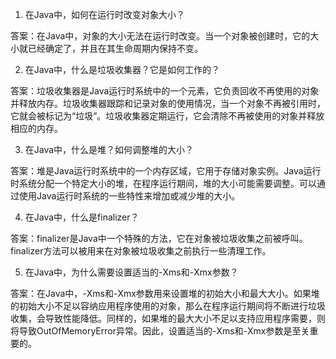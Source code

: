 

1. 在Java中，如何在运行时改变对象大小？

答案：在Java中，对象的大小无法在运行时改变。当一个对象被创建时，它的大小就已经确定了，并且在其生命周期内保持不变。


2. 在Java中，什么是垃圾收集器？它是如何工作的？

答案：垃圾收集器是Java运行时系统中的一个元素，它负责回收不再使用的对象并释放内存。垃圾收集器跟踪和记录对象的使用情况，当一个对象不再被引用时，它就会被标记为“垃圾”。垃圾收集器定期运行，它会清除不再被使用的对象并释放相应的内存。


3. 在Java中，什么是堆？如何调整堆的大小？

答案：堆是Java运行时系统中的一个内存区域，它用于存储对象实例。Java运行时系统分配一个特定大小的堆，在程序运行期间，堆的大小可能需要调整。可以通过使用Java运行时系统的一些特性来增加或减少堆的大小。


4. 在Java中，什么是finalizer？

答案：finalizer是Java中一个特殊的方法，它在对象被垃圾收集之前被呼叫。finalizer方法可以被用来在对象被垃圾收集之前执行一些清理工作。


5. 在Java中，为什么需要设置适当的-Xms和-Xmx参数？

答案：在Java中，-Xms和-Xmx参数用来设置堆的初始大小和最大大小。如果堆的初始大小不足以容纳应用程序使用的对象，那么在程序运行期间将不断进行垃圾收集，会导致性能降低。同样的，如果堆的最大大小不足以支持应用程序需要，则将导致OutOfMemoryError异常。因此，设置适当的-Xms和-Xmx参数是至关重要的。